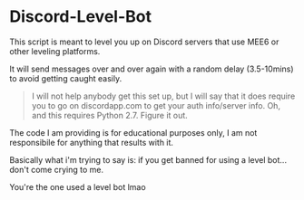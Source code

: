 # Discord-Level-Bot
This script is meant to level you up on Discord servers that use MEE6 or other leveling platforms.

It will send messages over and over again with a random delay (3.5-10mins) to avoid getting caught easily.

>I will not help anybody get this set up,
>but I will say that it does require you to go on discordapp.com to get your auth info/server info. 
>Oh, and this requires Python 2.7. 
>Figure it out.

The code I am providing is for educational purposes only, I am not responsibile for anything that results with it.

Basically what i'm trying to say is:
if you get banned for using a level bot... don't come crying to me. 

You're the one used a level bot lmao
